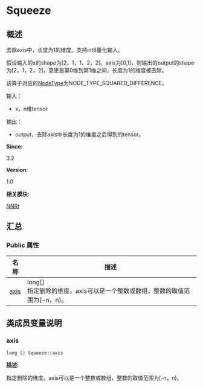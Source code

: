 # Squeeze


## 概述

去除axis中，长度为1的维度。支持int8量化输入。

假设输入的x的shape为[2，1，1，2，2]，axis为[0,1]，则输出的output的shape为[2，1，2，2]，意思是第0维到第1维之间，长度为1的维度被去除。

该算子对应的[NodeType](_n_n_rt.md#nodetype)为NODE_TYPE_SQUARED_DIFFERENCE。

输入：

- x，n维tensor

输出：

- output，去除axis中长度为1的维度之后得到的tensor。

**Since:**

3.2

**Version:**

1.0

**相关模块:**

[NNRt](_n_n_rt.md)


## 汇总


### Public 属性

  | 名称 | 描述 | 
| -------- | -------- |
| [axis](#axis) | long[]<br/>指定删除的维度。axis可以是一个整数或数组，整数的取值范围为[-n，n)。&nbsp; | 


## 类成员变量说明


### axis

  
```
long [] Squeeze::axis
```
**描述:**

指定删除的维度。axis可以是一个整数或数组，整数的取值范围为[-n，n)。
